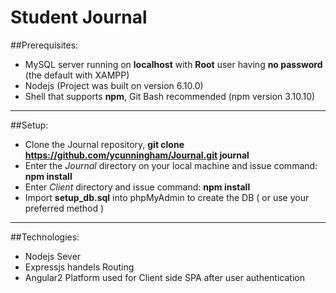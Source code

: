 # Student Journal

##Prerequisites:
* MySQL server running on **localhost** with **Root** user having **no password** (the default with XAMPP)
* Nodejs (Project was built on version 6.10.0)
* Shell  that supports **npm**, Git Bash recommended (npm version 3.10.10)

---
##Setup:
* Clone the Journal repository, **git clone https://github.com/ycunningham/Journal.git journal**
* Enter the *Journal* directory on your local machine and issue command:
  **npm install**
* Enter *Client* directory and issue command:
  **npm install**
* Import **setup_db.sql** into phpMyAdmin to create the DB ( or use your preferred method )

---
##Technologies:
* Nodejs Sever
* Expressjs handels Routing
* Angular2 Platform used for Client side SPA after user authentication 
